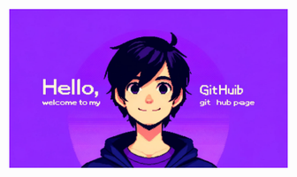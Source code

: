 <img src="https://github.com/Mester-Dariush/Mester-Dariush/blob/main/photo_2024-05-28_15-21-06.jpg">
